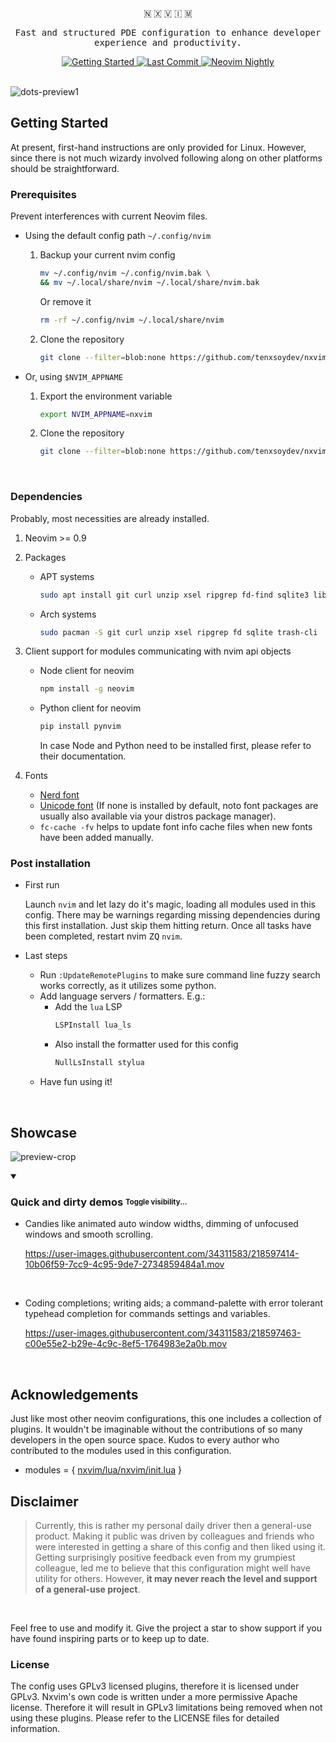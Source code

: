 <br />
<div align="center">
  <p>🇳 🇽 🇻 🇮 🇲</p>
  <p><samp>Fast and structured PDE configuration to enhance developer experience and productivity.</samp></p>
  <div>
    <a href="https://github.com/tenxsoydev/nxvim#getting-started">
      <img
        alt="Getting Started"
        src="https://img.shields.io/badge/%20Getting%20Started-%20.svg?&style=for-the-badge&logo=ApacheRocketMQ&color=7A88CF&logoColor=C0CAF5&labelColor=414868"
      />
    </a>
    <!-- <a href="https://github.com/tenxsoydev/nxvim/blob/main/LICENSE-GPL"> -->
    <!--   <img src="https://img.shields.io/github/license/tenxsoydev/nxvim?style=for-the-badge&amp&logo=GNU&label=License&color=FFB86C&labelColor=343746" alt="License"> -->
    <!-- </a> -->
    <a href="https://github.com/tenxsoydev/nxvim/pulse">
      <img
        alt="Last Commit"
        src="https://img.shields.io/github/last-commit/tenxsoydev/nxvim?style=for-the-badge&logo=github&color=6183bb&logoColor=c0caf5&labelColor=414868"
      />
    </a>
    <a href="https://github.com/neovim/neovim">
      <img
        alt="Neovim Nightly"
        src="https://img.shields.io/badge/Neovim-nightly-%20.svg?style=for-the-badge&color=BB9AF7&logo=Neovim&logoColor=C0CAF5&labelColor=414868"
      />
    </a>
  </div>
</div>

<br>

![dots-preview1](https://user-images.githubusercontent.com/34311583/232096580-60a1f07f-9bff-4925-9327-9413c752ea6f.png)

## Getting Started

At present, first-hand instructions are only provided for Linux.
However, since there is not much wizardy involved following along on other platforms should be straightforward.

### Prerequisites

Prevent interferences with current Neovim files.

- Using the default config path `~/.config/nvim`

  1. Backup your current nvim config

     ```sh
     mv ~/.config/nvim ~/.config/nvim.bak \
     && mv ~/.local/share/nvim ~/.local/share/nvim.bak
     ```

     Or remove it

     ```sh
     rm -rf ~/.config/nvim ~/.local/share/nvim
     ```

  1. Clone the repository
     ```sh
     git clone --filter=blob:none https://github.com/tenxsoydev/nxvim.git ~/.config/nvim
     ```

- Or, using `$NVIM_APPNAME`

  1. Export the environment variable

     ```sh
     export NVIM_APPNAME=nxvim
     ```

  2. Clone the repository

     ```sh
     git clone --filter=blob:none https://github.com/tenxsoydev/nxvim.git ~/.config/$NVIM_APPNAME
     ```

<br>

### Dependencies

Probably, most necessities are already installed.

1. Neovim >= 0.9
2. Packages

   - APT systems

     ```sh
     sudo apt install git curl unzip xsel ripgrep fd-find sqlite3 libsqlite3-dev trash-cli
     ```

   - Arch systems

     ```sh
     sudo pacman -S git curl unzip xsel ripgrep fd sqlite trash-cli
     ```

3. Client support for modules communicating with nvim api objects

   - Node client for neovim

     ```sh
     npm install -g neovim
     ```

   - Python client for neovim

     ```sh
     pip install pynvim
     ```

     In case Node and Python need to be installed first, please refer to their documentation.

4. Fonts
   - [Nerd font][20]
   - [Unicode font][30] (If none is installed by default, noto font packages are usually also available via your distros package manager).
   - `fc-cache -fv` helps to update font info cache files when new fonts have been added manually.

### Post installation

- First run

  Launch `nvim` and let lazy do it's magic, loading all modules used in this config.
  There may be warnings regarding missing dependencies during this first installation. Just skip them hitting return.
  Once all tasks have been completed, restart nvim <kbd>ZQ</kbd> `nvim`.

- Last steps
  - Run `:UpdateRemotePlugins` to make sure command line fuzzy search works correctly, as it utilizes some python.
  - Add language servers / formatters. E.g.:
    - Add the `lua` LSP
      ```sh
      LSPInstall lua_ls
      ```
    - Also install the formatter used for this config
      ```sh
      NullLsInstall stylua
      ```
  - Have fun using it!

<br>

## Showcase

![preview-crop](https://user-images.githubusercontent.com/34311583/232096844-7d95ac69-e7de-4921-ad94-8f94dea6ac5a.png)

<details open><summary><h3>Quick and dirty demos <sub><sup>Toggle visibility...</sup></sub></h3></summary>

- Candies like animated auto window widths, dimming of unfocused windows and smooth scrolling.

  https://user-images.githubusercontent.com/34311583/218597414-10b06f59-7cc9-4c95-9de7-2734859484a1.mov

<br>

- Coding completions; writing aids; a command-palette with error tolerant typehead completion for commands settings and variables.

  https://user-images.githubusercontent.com/34311583/218597463-c00e55e2-b29e-4c9c-8ef5-1764983e2a0b.mov

<br>
</details>

## Acknowledgements

Just like most other neovim configurations, this one includes a collection of plugins. It wouldn't be imaginable without the contributions of so many developers in the open source space. Kudos to every author who contributed to the modules used in this configuration.

- modules = { [nxvim/lua/nxvim/init.lua][70] }

## Disclaimer

> Currently, this is rather my personal daily driver then a general-use product. Making it public was driven by colleagues and friends who were interested in getting a share of this config and then liked using it. Getting surprisingly positive feedback even from my grumpiest colleague, led me to believe that this configuration might well have utility for others. However, **it may never reach the level and support of a general-use project**.

<br>

Feel free to use and modify it. Give the project a star to show support if you have found inspiring parts or to keep up to date.

### License

The config uses GPLv3 licensed plugins, therefore it is licensed under GPLv3.
Nxvim's own code is written under a more permissive Apache license. Therefore it
will result in GPLv3 limitations being removed when not using these plugins.
Please refer to the LICENSE files for detailed information.

[10]: https://github.com/MordechaiHadad/bob
[20]: https://github.com/ryanoasis/nerd-fonts/#patched-fonts
[30]: https://github.com/googlefonts/noto-emoji
[40]: https://github.com/kovidgoyal/kitty
[50]: https://github.com/tobealive/dots/tree/tooltime/.config/kitty
[60]: https://github.com/neovide/neovide/
[70]: https://github.com/tenxsoydev/nxvim/blob/main/lua/nxvim/init.lua#L15
